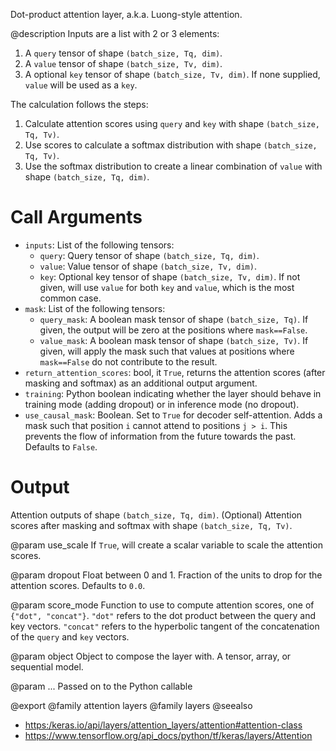 Dot-product attention layer, a.k.a. Luong-style attention.

@description
Inputs are a list with 2 or 3 elements:
1. A `query` tensor of shape `(batch_size, Tq, dim)`.
2. A `value` tensor of shape `(batch_size, Tv, dim)`.
3. A optional `key` tensor of shape `(batch_size, Tv, dim)`. If none
    supplied, `value` will be used as a `key`.

The calculation follows the steps:
1. Calculate attention scores using `query` and `key` with shape
    `(batch_size, Tq, Tv)`.
2. Use scores to calculate a softmax distribution with shape
    `(batch_size, Tq, Tv)`.
3. Use the softmax distribution to create a linear combination of `value`
    with shape `(batch_size, Tq, dim)`.

# Call Arguments
- `inputs`: List of the following tensors:
    - `query`: Query tensor of shape `(batch_size, Tq, dim)`.
    - `value`: Value tensor of shape `(batch_size, Tv, dim)`.
    - `key`: Optional key tensor of shape `(batch_size, Tv, dim)`. If
        not given, will use `value` for both `key` and `value`, which is
        the most common case.
- `mask`: List of the following tensors:
    - `query_mask`: A boolean mask tensor of shape `(batch_size, Tq)`.
        If given, the output will be zero at the positions where
        `mask==False`.
    - `value_mask`: A boolean mask tensor of shape `(batch_size, Tv)`.
        If given, will apply the mask such that values at positions
         where `mask==False` do not contribute to the result.
- `return_attention_scores`: bool, it `True`, returns the attention scores
    (after masking and softmax) as an additional output argument.
- `training`: Python boolean indicating whether the layer should behave in
    training mode (adding dropout) or in inference mode (no dropout).
- `use_causal_mask`: Boolean. Set to `True` for decoder self-attention. Adds
    a mask such that position `i` cannot attend to positions `j > i`.
    This prevents the flow of information from the future towards the
    past. Defaults to `False`.

# Output
Attention outputs of shape `(batch_size, Tq, dim)`.
(Optional) Attention scores after masking and softmax with shape
    `(batch_size, Tq, Tv)`.

@param use_scale
If `True`, will create a scalar variable to scale the
attention scores.

@param dropout
Float between 0 and 1. Fraction of the units to drop for the
attention scores. Defaults to `0.0`.

@param score_mode
Function to use to compute attention scores, one of
`{"dot", "concat"}`. `"dot"` refers to the dot product between the
query and key vectors. `"concat"` refers to the hyperbolic tangent
of the concatenation of the `query` and `key` vectors.

@param object
Object to compose the layer with. A tensor, array, or sequential model.

@param ...
Passed on to the Python callable

@export
@family attention layers
@family layers
@seealso
+ <https:/keras.io/api/layers/attention_layers/attention#attention-class>
+ <https://www.tensorflow.org/api_docs/python/tf/keras/layers/Attention>
